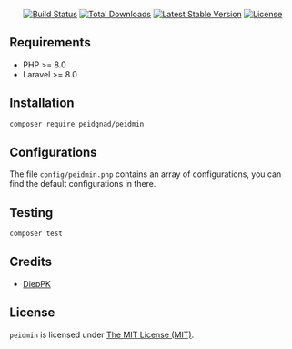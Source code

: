<p align="center">
<a href="https://github.com/peidgnad/peidmin/actions"><img src="https://img.shields.io/github/workflow/status/peidgnad/peidmin/Run Tests - Current" alt="Build Status"></a>
<a href="https://packagist.org/packages/peidgnad/peidmin"><img src="https://img.shields.io/packagist/dt/peidgnad/peidmin" alt="Total Downloads"></a>
<a href="https://packagist.org/packages/peidgnad/peidmin"><img src="https://img.shields.io/packagist/v/peidgnad/peidmin" alt="Latest Stable Version"></a>
<a href="https://packagist.org/packages/peidgnad/peidmin"><img src="https://img.shields.io/packagist/l/peidgnad/peidmin" alt="License"></a>
</p>

Requirements
------------
 - PHP >= 8.0
 - Laravel >= 8.0

Installation
------------

``` bash
composer require peidgnad/peidmin
```

Configurations
------------

The file `config/peidmin.php` contains an array of configurations, you can find the default configurations in there.

Testing
------------

``` bash
composer test
```

Credits
------------

- [DiepPK](https://github.com/peidgnad)

License
------------

`peidmin` is licensed under [The MIT License (MIT)](LICENSE.md).
